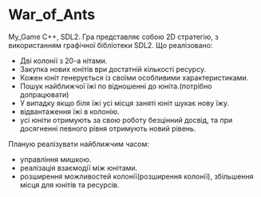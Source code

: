 # War_of_Ants
My_Game
С++, SDL2.
Гра представляє собою 2D стратегію, з використанням графічної бібліотеки SDL2.
Що реалізовано:
- Дві колонії з 20-а нітами.
- Закупка нових юнітів ври достатній кількості ресурсу.
- Кожен юніт генерується із своїми особливими характеристиками.
- Пошук найближчої їжі по відношенні до юніта.(потрібно допрацювати)
- У випадку якщо біля їжі усі місця заняті юніт шукає нову їжу.
- відвантаження їжі в колонію.
- усі юніти отримують за свою роботу безцінний досвід, та при досягненні певного рівня отримують новий рівень.

Планую реалізувати найближчим часом:
- управління мишкою.
- реалізація взаємодії між юнітами.
- розширення можливостей колонії(розширення колонії), збільшення місця для юнітів та ресурсів.
